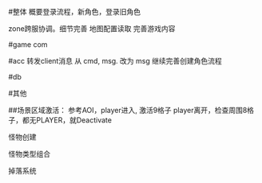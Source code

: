 
#整体
概要登录流程，新角色，登录旧角色

zone跨服协调。细节完善
地图配置读取
完善游戏内容


#game com

#acc
	转发client消息 从 cmd, msg. 改为 msg
	继续完善创建角色流程

#db

#其他

##场景区域激活：
	参考AOI，player进入, 激活9格子
	player离开，检查周围8格子，都无PLAYER，就Deactivate

怪物创建

怪物类型组合

掉落系统
